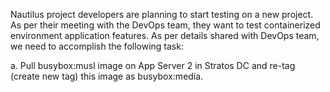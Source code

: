 Nautilus project developers are planning to start testing on a new project. As per their meeting with the DevOps team, they want to test containerized environment application features. As per details shared with DevOps team, we need to accomplish the following task:


a. Pull busybox:musl image on App Server 2 in Stratos DC and re-tag (create new tag) this image as busybox:media.
